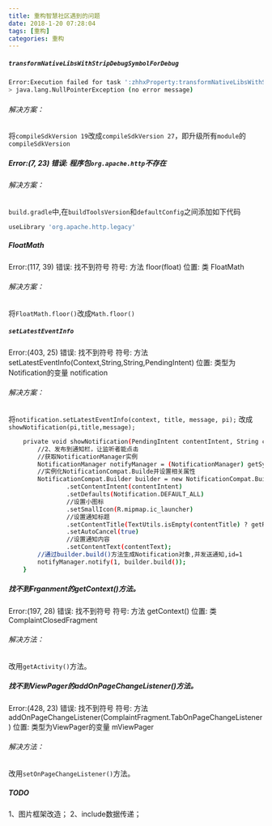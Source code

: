 ```yaml
---
title: 重构智慧社区遇到的问题
date: 2018-1-20 07:28:04
tags: [重构]
categories: 重构
---
```

##### `transformNativeLibsWithStripDebugSymbolForDebug`
``` bash
Error:Execution failed for task ':zhhxProperty:transformNativeLibsWithStripDebugSymbolForDebug'.
> java.lang.NullPointerException (no error message)
```
###### 解决方案：
将`compileSdkVersion 19`改成`compileSdkVersion 27`，即升级所有`module`的`compileSdkVersion`

##### Error:(7, 23) 错误: 程序包`org.apache.http`不存在

###### 解决方案：
`build.gradle`中,在`buildToolsVersion`和`defaultConfig`之间添加如下代码
``` bash
useLibrary 'org.apache.http.legacy'
```

##### FloatMath
Error:(117, 39) 错误: 找不到符号
符号:   方法 floor(float)
位置: 类 FloatMath
###### 解决方案：
将`FloatMath.floor()`改成`Math.floor()`

##### `setLatestEventInfo`
Error:(403, 25) 错误: 找不到符号
符号:   方法 setLatestEventInfo(Context,String,String,PendingIntent)
位置: 类型为Notification的变量 notification
###### 解决方案：
将`notification.setLatestEventInfo(context, title, message, pi);`
改成`showNotification(pi,title,message);`
``` bash
    private void showNotification(PendingIntent contentIntent, String contentTitle, String contentText) {
        //2、发布到通知栏，让监听者能点击
        //获取NotificationManager实例
        NotificationManager notifyManager = (NotificationManager) getSystemService(Context.NOTIFICATION_SERVICE);
        //实例化NotificationCompat.Builde并设置相关属性
        NotificationCompat.Builder builder = new NotificationCompat.Builder(this)
                .setContentIntent(contentIntent)
                .setDefaults(Notification.DEFAULT_ALL)
                //设置小图标
                .setSmallIcon(R.mipmap.ic_launcher)
                //设置通知标题
                .setContentTitle(TextUtils.isEmpty(contentTitle) ? getResources().getString(R.string.app_name) : contentTitle)
                .setAutoCancel(true)
                //设置通知内容
                .setContentText(contentText);
        //通过builder.build()方法生成Notification对象,并发送通知,id=1
        notifyManager.notify(1, builder.build());
    }
```	

##### 找不到Frganment的getContext()方法。
Error:(197, 28) 错误: 找不到符号
符号:   方法 getContext()
位置: 类 ComplaintClosedFragment 
###### 解决方法：
改用`getActivity()`方法。

##### 找不到ViewPager的addOnPageChangeListener()方法。
Error:(428, 23) 错误: 找不到符号
符号:   方法 addOnPageChangeListener(ComplaintFragment.TabOnPageChangeListener)
位置: 类型为ViewPager的变量 mViewPager 
###### 解决方法：
改用`setOnPageChangeListener()`方法。

##### TODO
1、图片框架改造；
2、include数据传递；
